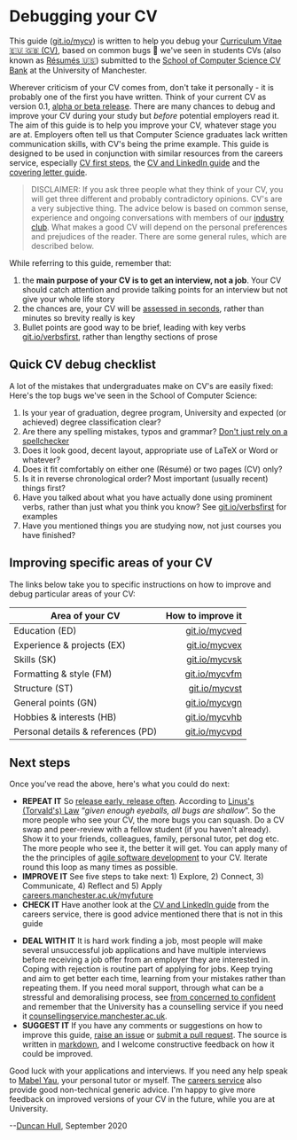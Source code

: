 # Debugging your CV

This guide ([git.io/mycv](http://git.io/mycv)) is written to help you debug your [Curriculum Vitae 🇪🇺 🇬🇧 (CV)](https://en.wikipedia.org/wiki/Curriculum_vitae), based on common bugs 🐛 we've seen in students CVs (also known as [Résumés 🇺🇸](https://en.wikipedia.org/wiki/R%C3%A9sum%C3%A9))  submitted to the [School of Computer Science CV Bank](https://studentnet.cs.manchester.ac.uk/employment/industryclub/cvbank) at the University of Manchester.

Wherever criticism of your CV comes from, don't take it personally -  it is probably one of the first you have written. Think of your current CV as version 0.1, [alpha or beta release](https://en.wikipedia.org/wiki/Software_release_life_cycle). There are many chances to debug and improve your CV during your study but *before* potential employers read it. The aim of this guide is to help you improve your CV, whatever stage you are at. Employers often tell us that Computer Science graduates lack written communication skills, with CV's being the prime example. This guide is designed to be used in conjunction with similar resources from the careers service, especially [CV first steps](http://man.ac.uk/U1q7VI), the [CV and LinkedIn guide](https://github.com/dullhunk/book/blob/master/careers-lab/startingpoints/CVlinkedinguide.pdf) and the [covering letter guide](https://www.careers.manchester.ac.uk/applicationsinterviews/cl/).

> DISCLAIMER: If you ask three people what they think of your CV, you will get three different and probably contradictory opinions. CV's are a very subjective thing. The advice below is based on common sense, experience and ongoing conversations with members of our [industry club](http://www.cs.manchester.ac.uk/industry/club/). What makes a good CV will depend on the personal preferences and prejudices of the reader. There are some general rules, which are described below.

While referring to this guide, remember that:
1. the **main purpose of your CV is to get an interview, not a job**. Your CV should catch attention and provide talking points for an interview but not give your whole life story
2. the chances are, your CV will be [assessed in seconds](http://www.huffingtonpost.com/2012/03/23/resume-tips-for-post-50s_n_1372705.html), rather than minutes so brevity really is key
3. Bullet points are good way to be brief, leading with key verbs [git.io/verbsfirst](http://git.io/verbsfirst), rather than lengthy sections of prose

## Quick CV debug checklist

A lot of the mistakes that undergraduates make on CV's are easily fixed: Here's the top bugs we've seen in the School of Computer Science:

1. Is your year of graduation, degree program, University and expected (or achieved) degree classification clear?
2. Are there any spelling mistakes, typos and grammar? [Don't just rely on a spellchecker](https://blog.oxforddictionaries.com/2015/08/06/mistakes-spellchecker-will-miss/)
3. Does it look good, decent layout, appropriate use of LaTeX or Word or whatever?
4. Does it fit comfortably on either one (Résumé) or two pages (CV) only?
5. Is it in reverse chronological order? Most important (usually recent) things first?
6. Have you talked about what you have actually done using prominent verbs, rather than just what you think you know? See [git.io/verbsfirst](http://git.io/verbsfirst) for examples
7. Have you mentioned things you are studying now, not just courses you have finished?

## Improving specific areas of your CV

The links below take you to specific instructions on how to improve and debug particular areas of your CV:

| Area of your CV                    | How to improve it            |
| -------------                      | --------------------:|
| Education (ED)                     | [git.io/mycved](http://git.io/mycved) |
| Experience & projects (EX)         | [git.io/mycvex](http://git.io/mycvex) |
| Skills (SK)                        | [git.io/mycvsk](http://git.io/mycvsk) |
| Formatting & style (FM)            | [git.io/mycvfm](http://git.io/mycvfm) |
| Structure (ST)                     | [git.io/mycvst](http://git.io/mycvst) |
| General points (GN)                | [git.io/mycvgn](http://git.io/mycvgn) |
| Hobbies & interests (HB)           | [git.io/mycvhb](http://git.io/mycvhb) |
| Personal details & references (PD) | [git.io/mycvpd](http://git.io/mycvpd) |

## Next steps

Once you've read the above, here's what you could do next:

* **REPEAT IT** So [release early, release often](https://en.wikipedia.org/wiki/Release_early,_release_often). According to [Linus's (Torvald's) Law](https://en.wikipedia.org/wiki/Linus%27s_Law) “*given enough eyeballs, all bugs are shallow*”. So the more people who see your CV, the more bugs you can squash. Do a CV swap and peer-review with a fellow student (if you haven't already). Show it to your friends, colleagues, family, personal tutor, pet dog etc. The more people who see it, the better it will get. You can apply many of the the principles of [agile software development](https://en.wikipedia.org/wiki/Agile_software_development) to your CV. Iterate round this loop as many times as possible.
* **IMPROVE IT** See five steps to take next: 1) Explore, 2) Connect, 3) Communicate, 4) Reflect and 5) Apply [careers.manchester.ac.uk/myfuture](http://www.careers.manchester.ac.uk/myfuture/)  
* **CHECK IT** Have another look at the [CV and LinkedIn guide](http://man.ac.uk/6Ef90a) from the careers service, there is good advice mentioned there that is not in this guide
<!--* **UPLOAD IT** Upload an updated version to the [CV bank](https://studentnet.cs.manchester.ac.uk/employment/industryclub/cvbank) once you've changed it and ask for more feedback if you need it-->
* **DEAL WITH IT** It is hard work finding a job, most people will make several unsuccessful job applications and have multiple interviews before receiving a job offer from an employer they are interested in. Coping with rejection is routine part of applying for jobs. Keep trying and aim to get better each time, learning from your mistakes rather than repeating them. If you need moral support, through what can be a stressful and demoralising process, see [from concerned to confident](http://www.careers.manchester.ac.uk/services/concerns) and remember that the University has a counselling service if you need it [counsellingservice.manchester.ac.uk](https://www.counsellingservice.manchester.ac.uk/).
* **SUGGEST IT** If you have any comments or suggestions on how to improve this guide, [raise an issue](https://github.com/dullhunk/book/issues) or [submit a pull request](https://github.com/dullhunk/book/compare). The source is written in [markdown](https://en.wikipedia.org/wiki/Markdown), and I welcome constructive feedback on how it could be improved.

Good luck with your applications and interviews. If you need any help speak to [Mabel Yau](https://uk.linkedin.com/in/mabel-yau), your personal tutor or myself. The [careers service](http://www.careers.manchester.ac.uk/services/guidance/) also provide good non-technical generic advice. I'm happy to give more feedback on improved versions of your CV in the future, while you are at University.

--[Duncan Hull](http://www.cs.man.ac.uk/~hulld), September 2020
